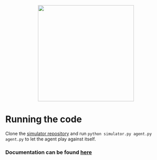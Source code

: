 <p align="center">
    <img src="https://cdn.pbrd.co/images/HUz2DHc.png" width=300 />
</p>

# Running the code

Clone the [simulator repository](https://github.com/pvmolle/hexatron) and run `python simulator.py agent.py agent.py` to let the agent play against itself.

### Documentation can be found [here](https://gillesvandewiele.github.io/Hexatron-Bot/)
